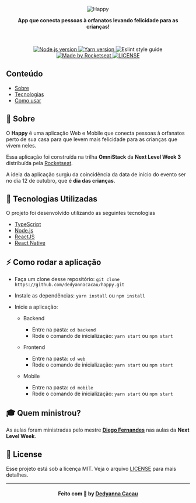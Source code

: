 <p align="center">
  <img src="https://www.notion.so/image/https%3A%2F%2Fs3-us-west-2.amazonaws.com%2Fsecure.notion-static.com%2F6db6fcb6-7c26-4595-8b97-f42c6669f11c%2FComponent_1.png?table=block&id=faac4d4d-6383-43fe-8bab-627125a7557c&width=2880&userId=&cache=v2" alt="Happy" >
</p>

<p align="center">
  <b>App que conecta pessoas à orfanatos levando felicidade para as crianças!</b>
</p>

<br />

<p align="center">
  <a href="https://nodejs.org/en/" target="_blank">
    <img alt="Node.js version" src="https://img.shields.io/badge/node-v12.18.0-brightgreen">
  </a>
  <a href="https://yarnpkg.com/" target="_blank">
    <img alt="Yarn version" src="https://img.shields.io/badge/yarn-v1.22.4-blue%20">
  </a>
  <a>
    <img alt="Eslint style guide" src="https://img.shields.io/badge/eslint-airbnb-red">
  </a>
  <a href="https://rocketseat.com.br/" target="_blank">
    <img alt="Made by Rocketseat" src="https://img.shields.io/badge/made%20by-Rocketseat-%2300c7c7">
  </a>
  <a href="LICENSE.md" target="_blank">
    <img alt="LICENSE" src="https://img.shields.io/github/license/vitorserrano/task-manager?color=7159C1">
  </a>
</p>

## Conteúdo

- [Sobre](#sobre)
- [Tecnologias](#tecnologias)
- [Como usar](#como-usar)

<a id="sobre"></a>

## :bookmark: Sobre

O <strong>Happy</strong> é uma aplicação Web e Mobile que conecta pessoas à orfanatos perto de sua casa para que levem mais felicidade para as crianças que vivem neles.

Essa aplicação foi construída na trilha <strong>OmniStack</strong> da <strong>Next Level Week 3</strong> distribuída pela [Rocketseat](https://rocketseat.com.br/).

A ideia da aplicação surgiu da coincidência da data de início do evento ser no dia 12 de outubro, que é **dia das crianças**.

## :rocket: Tecnologias Utilizadas

O projeto foi desenvolvido utilizando as seguintes tecnologias

- [TypeScript](https://www.typescriptlang.org/)
- [Node.js](https://nodejs.org/en/)
- [ReactJS](https://reactjs.org/)
- [React Native](https://reactnative.dev/)

<a id="como-usar"></a>

## :zap: Como rodar a aplicação

- Faça um clone desse repositório: `git clone https://github.com/dedyannacacau/happy.git`
- Instale as dependências: `yarn install` ou `npm install`
- Inicie a aplicação:

  - Backend

    - Entre na pasta: `cd backend`
    - Rode o comando de inicialização: `yarn start` ou `npm start`

  - Frontend

    - Entre na pasta: `cd web`
    - Rode o comando de inicialização: `yarn start` ou `npm start`

  - Mobile
    - Entre na pasta: `cd mobile`
    - Rode o comando de inicialização: `yarn start` ou `npm start`

<a id="como-contribuir"></a>

## :mortar_board: Quem ministrou?

As aulas foram ministradas pelo mestre **[Diego Fernandes](https://github.com/diego3g)** nas aulas da **Next Level Week**.

## :memo: License

Esse projeto está sob a licença MIT. Veja o arquivo [LICENSE](LICENSE.md) para mais detalhes.

---

<h4 align="center">
    Feito com 💜 by <a href="https://www.linkedin.com/in/dedyanna-cacau/" target="_blank">Dedyanna Cacau</a>
</h4>
